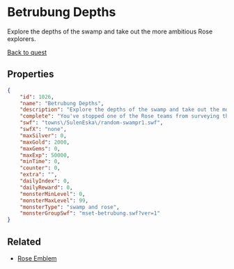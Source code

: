 # Betrubung Depths

Explore the depths of the swamp and take out the more ambitious Rose explorers.

[Back to quest](../quests.md)

## Properties

```json
{
    "id": 1026,
    "name": "Betrubung Depths",
    "description": "Explore the depths of the swamp and take out the more ambitious Rose explorers.",
    "complete": "You've stopped one of the Rose teams from surveying the swamp!",
    "swf": "towns\/SulenEska\/random-swampr1.swf",
    "swfX": "none",
    "maxSilver": 0,
    "maxGold": 2000,
    "maxGems": 0,
    "maxExp": 50000,
    "minTime": 0,
    "counter": 0,
    "extra": "",
    "dailyIndex": 0,
    "dailyReward": 0,
    "monsterMinLevel": 0,
    "monsterMaxLevel": 99,
    "monsterType": "swamp and rose",
    "monsterGroupSwf": "mset-betrubung.swf?ver=1"
}
```

## Related

- [Rose Emblem](../items/8879-rose-emblem.md)

